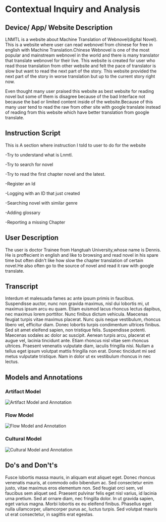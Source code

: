 # Contextual Inquiry and Analysis
## Device/ App/ Website Description
LNMTL is a website about Machine Translation of Webnovel(digital Novel). This is a website where user can read webnovel from chinese  for free in english with Machine Translation.Chinese Webnovel is one of the most popular and mainstream webnovel in the world and there is many translator that translate webnovel for their live. This website is created for user who read those translation from other website and felt the pace of translator is slow but want to read the next part of the story. This website provided the next part of the story in worse translation but up to the current story right now.

Even thought many user praised this website as best website for reading novel but some of them is disagree because of the bad Interface not because the bad or limited content inside of the website.Because of this many user tend to read the raw from other site with google translate instead of reading from this website which have better translation from google translate.
## Instruction Script
This is A section where instruction I told to user to do for the website

-Try to understand what is Lnmtl.

-Try to search for novel

-Try to read the first chapter novel and the latest.

-Register an Id

-Logging with an ID  that just created

-Searching novel with similar genre

-Adding glossary

-Reporting a missing Chapter
  
## User Description
The user is doctor Trainee from Hangtuah University,whose name is Dennis. He is proffecient in english and like to browsing and read novel in his spare time but often didn't like how slow the chapter translation of certain novel.He also often go to the source of novel and read it raw with google translate.
## Transcript
Interdum et malesuada fames ac ante ipsum primis in faucibus. Suspendisse auctor, nunc non gravida maximus, nisl dui lobortis mi, ut maximus ipsum arcu eu quam. Etiam euismod lacus rhoncus lectus dapibus, nec maximus lorem porttitor. Nunc finibus dictum vehicula. Maecenas feugiat turpis vitae maximus placerat. Nunc quis neque vestibulum, rhoncus libero vel, efficitur diam. Donec lobortis turpis condimentum ultrices finibus. Sed sit amet eleifend sapien, non tristique felis. Suspendisse potenti. Maecenas sodales ac dolor ac suscipit. Aenean turpis arcu, placerat et augue vel, lacinia tincidunt ante. Etiam rhoncus nisl vitae sem rhoncus ultrices. Praesent venenatis vulputate diam, iaculis fringilla nisi. Nullam a tellus eget ipsum volutpat mattis fringilla non erat. Donec tincidunt mi sed metus vulputate tristique. Nam in dolor ut ex vestibulum rhoncus in nec lectus.
## Models and Annotations
### Artifact Model
![Artifact Model and Annotation](https://picsum.photos/400/300/?random)
### Flow Model
![Flow Model and Annotation](https://picsum.photos/400/300/?random)
### Cultural Model
![Cultural Model and Annotation](https://picsum.photos/400/300/?random)
## Do's and Don't's
Fusce lobortis massa mauris, in aliquam erat aliquet eget. Donec rhoncus venenatis mauris, at commodo odio bibendum ac. Sed consectetur enim justo, vitae maximus eros elementum non. Sed feugiat orci sem, vel faucibus sem aliquet sed. Praesent pulvinar felis eget nisl varius, id lacinia urna pretium. Sed at ornare diam, nec fringilla dolor. In ut gravida sapien, eget varius magna. Morbi lobortis ex eu eleifend finibus. Phasellus eget nulla ullamcorper, ullamcorper purus ac, luctus turpis. Sed volutpat mauris ut erat consectetur, in sagittis erat egestas.
